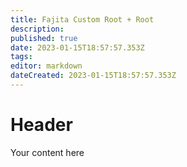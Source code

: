 ```yaml
---
title: Fajita Custom Root + Root
description: 
published: true
date: 2023-01-15T18:57:57.353Z
tags: 
editor: markdown
dateCreated: 2023-01-15T18:57:57.353Z
---
```


# Header
Your content here